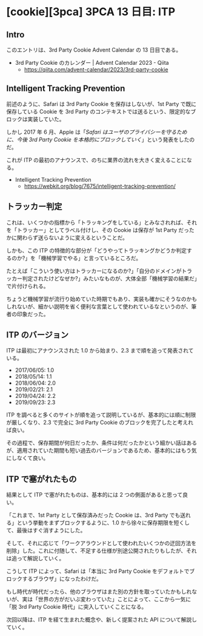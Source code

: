 # [cookie][3pca] 3PCA 13 日目: ITP

## Intro

このエントリは、3rd Party Cookie Advent Calendar の 13 日目である。

- 3rd Party Cookie のカレンダー | Advent Calendar 2023 - Qiita
  - https://qiita.com/advent-calendar/2023/3rd-party-cookie


## Intelligent Tracking Prevention

前述のように、Safari は 3rd Party Cookie を保存はしないが、1st Party で既に保存している Cookie を 3rd Party のコンテキストでは送るという、限定的なブロックは実装していた。

しかし 2017 年 6 月、Apple は「*Safari はユーザのプライバシーを守るために、今後 3rd Party Cookie を本格的にブロックしていく*」という発表をしたのだ。

これが ITP の最初のアナウンスで、のちに業界の流れを大きく変えることになる。

- Intelligent Tracking Prevention
  - https://webkit.org/blog/7675/intelligent-tracking-prevention/


## トラッカー判定

これは、いくつかの指標から「トラッキングをしている」とみなされれば、それを「トラッカー」としてラベル付けし、その Cookie は保存が 1st Party だったかに関わらず送らないように変えるということだ。

しかも、この ITP の特徴的な部分が「どうやってトラッキングかどうか判定するのか?」を「機械学習でやる」と言っているところだ。

たとえば「こういう使い方はトラッカーになるのか?」「自分のドメインがトラッカー判定されたけどなぜか?」みたいなものが、大体全部「機械学習の結果だ」で片付けられる。

ちょうど機械学習が流行り始めていた時期でもあり、実装も確かにそうなのかもしれないが、細かい説明を省く便利な言葉として使われているなというのが、筆者の印象だった。


## ITP のバージョン

ITP は最初にアナウンスされた 1.0 から始まり、2.3 まで順を追って発表されている。

- 2017/06/05: 1.0
- 2018/05/14: 1.1
- 2018/06/04: 2.0
- 2019/02/21: 2.1
- 2019/04/24: 2.2
- 2019/09/23: 2.3

ITP を調べると多くのサイトが順を追って説明しているが、基本的には順に制限が厳しくなり、2.3 で完全に 3rd Party Cookie のブロックを完了したと考えれば良い。

その過程で、保存期間が何日だったか、条件は何だったかという細かい話はあるが、適用されていた期間も短い過去のバージョンであるため、基本的にはもう気にしなくて良い。


## ITP で塞がれたもの

結果として ITP で塞がれたものは、基本的には 2 つの側面があると思って良い。

「これまで、1st Party として保存済みだった Cookie は、3rd Party でも送れる」という挙動をまずブロックするように、1.0 から徐々に保存期限を短くして、最後はすぐ消すようにした。

そして、それに応じて「ワークアラウンドとして使われたいくつかの迂回方法を削除」した。これに付随して、不足する仕様が別途公開されたりもしたが、それは追って解説していく。

こうして ITP によって、Safari は「本当に 3rd Party Cookie をデフォルトでブロックするブラウザ」になったわけだ。

もし時代が時代だったら、他のブラウザはまた別の方針を取っていたかもしれないが、実は「世界の方がだいぶ変わっていた」ことによって、ここから一気に「脱 3rd Party Cookie 時代」に突入していくことになる。

次回以降は、ITP を経て生まれた概念や、新しく提案された API について解説していく。